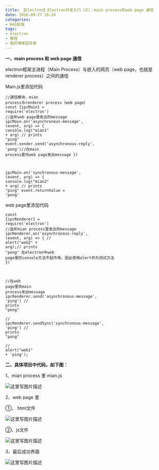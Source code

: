 ```yaml
---
title: 【Electron】Electron开发入门（三）：main process和web page 通信
date: 2016-09-27 16:24
categories:
- Web前端
tags:
- electron
- 教程
- 我的博客园文章
---
```

<div class="markdown_views">


**一、main process 和 web page 通信**   

electron框架主进程（Main Process）与嵌入的网页（web page，也就是renderer process）之间的通信

Main.js里添加代码

<code class=" hljs coffeescript"><span class="hljs-regexp">//</span>通信模块，mian process与renderer process（web page）
<span class="hljs-reserved">const</span> {ipcMain} = <span class="hljs-built_in">require</span>(<span class="hljs-string">'electron'</span>)
<span class="hljs-regexp">//</span>监听web page里发出的message
ipcMain.<span class="hljs-literal">on</span><span class="hljs-function"><span class="hljs-params">(<span class="hljs-string">'asynchronous-message'</span>, (event, arg) => {
  <span class="hljs-built_in">console</span>.log(<span class="hljs-string">"mian1"</span> + arg)  <span class="hljs-regexp">//</span> prints <span class="hljs-string">"ping"</span>
  event.sender.send(<span class="hljs-string">'asynchronous-reply'</span>, <span class="hljs-string">'pong'</span>)<span class="hljs-regexp">//</span>在main process里向web page发出message
})</span>

<span class="hljs-title">ipcMain</span>.<span class="hljs-title">on</span><span class="hljs-params">(<span class="hljs-string">'synchronous-message'</span>, (event, arg) => {
  <span class="hljs-built_in">console</span>.log(<span class="hljs-string">"mian2"</span> + arg)  <span class="hljs-regexp">//</span> prints <span class="hljs-string">"ping"</span>
  event.returnValue = <span class="hljs-string">'pong'</span></span></span></code>

web page里添加代码

<code class=" hljs coffeescript"><span class="hljs-reserved">const</span> {ipcRenderer} = <span class="hljs-built_in">require</span>(<span class="hljs-string">'electron'</span>)
<span class="hljs-regexp">//</span>监听mian process里发出的message
ipcRenderer.<span class="hljs-literal">on</span><span class="hljs-function"><span class="hljs-params">(<span class="hljs-string">'asynchronous-reply'</span>, (event, arg) => {
    <span class="hljs-regexp">//</span> alert(<span class="hljs-string">"web2"</span> + arg);<span class="hljs-regexp">//</span> prints <span class="hljs-string">"pong"</span>  在electron中web page里的<span class="hljs-built_in">console</span>方法不起作用，因此使用alert作为测试方法
  })</span>

 //在<span class="hljs-title">web</span> <span class="hljs-title">page</span>里向<span class="hljs-title">main</span> <span class="hljs-title">process</span>发出<span class="hljs-title">message</span>
  <span class="hljs-title">ipcRenderer</span>.<span class="hljs-title">send</span><span class="hljs-params">(<span class="hljs-string">'asynchronous-message'</span>, <span class="hljs-string">'ping'</span>)</span> // <span class="hljs-title">prints</span> "<span class="hljs-title">pong</span>"   
  // <span class="hljs-title">ipcRenderer</span>.<span class="hljs-title">sendSync</span><span class="hljs-params">(<span class="hljs-string">'synchronous-message'</span>, <span class="hljs-string">'ping'</span>)</span> // <span class="hljs-title">prints</span> "<span class="hljs-title">pong</span>"   
  // <span class="hljs-title">alert</span><span class="hljs-params">(<span class="hljs-string">"web1"</span> + <span class="hljs-string">'ping'</span>)</span>;
</span></code>

**二、具体项目中代码，如下图：**   

1、mian process 里 mian.js   

![这里写图片描述](http://img.blog.csdn.net/20160928132340755)

2、web page 里   

①、 html文件   

![这里写图片描述](http://img.blog.csdn.net/20160928132432459)

②、js文件   

![这里写图片描述](http://img.blog.csdn.net/20160928132641384)

3、最后成功界面   

![这里写图片描述](http://img.blog.csdn.net/20160928133927837)

</div>